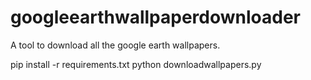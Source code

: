 # googleearthwallpaperdownloader
A tool to download all the google earth wallpapers.

pip install -r requirements.txt
python downloadwallpapers.py
